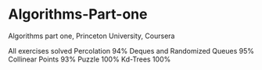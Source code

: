 # Algorithms-Part-one
Algorithms part one, Princeton University, Coursera 


All exercises solved
Percolation 94%
Deques and Randomized Queues 95%
Collinear Points 93%
Puzzle 100%
Kd-Trees 100%
